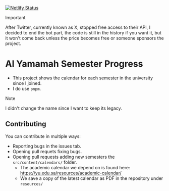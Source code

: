 [![Netlify Status](https://api.netlify.com/api/v1/badges/c69d6bc5-ff38-49d9-bc51-87b2ae9e7368/deploy-status)](https://app.netlify.com/sites/alyamamah-semester-progress/deploys)

> [!IMPORTANT]
> After Twitter, currently known as X, stopped free access to their API, I decided to end the bot part, the code is still in the history if you want it, but it won't come back unless the price becomes free or someone sponsors the project.

# Al Yamamah Semester Progress

- This project shows the calendar for each semester in the university since I joined.
- I do use `pnpm`.

> [!NOTE]
> I didn't change the name since I want to keep its legacy.

## Contributing

You can contribute in multiple ways:

- Reporting bugs in the issues tab.
- Opening pull requets fixing bugs.
- Opening pull requests adding new semesters the `src/content/calendars/` folder.
  - The academic calendar we depend on is found here: https://yu.edu.sa/resources/academic-calendar/
  - We save a copy of the latest calendar as PDF in the repository under `resources/`
